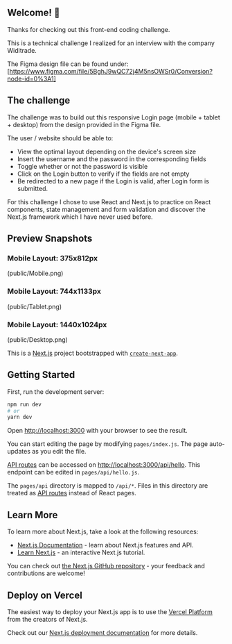 ## Welcome! 👋

Thanks for checking out this front-end coding challenge.

This is a technical challenge I realized for an interview with the company Widitrade.

The Figma design file can be found under: [https://www.figma.com/file/5BghJ9wQC72j4M5nsOWSr0/Conversion?node-id=0%3A1]

## The challenge

The challenge was to build out this responsive Login page (mobile + tablet + desktop) from the design provided in the Figma file.

The user / website should be able to:

- View the optimal layout depending on the device's screen size
- Insert the username and the password in the corresponding fields
- Toggle whether or not the password is visible
- Click on the Login button to verify if the fields are not empty
- Be redirected to a new page if the Login is valid, after Login form is submitted.

For this challenge I chose to use React and Next.js to practice on React components, state management and form validation and discover the Next.js framework which I have never used before.

## Preview Snapshots

### Mobile Layout: 375x812px

(public/Mobile.png)

### Mobile Layout: 744x1133px

(public/Tablet.png)

### Mobile Layout: 1440x1024px

(public/Desktop.png)

This is a [Next.js](https://nextjs.org/) project bootstrapped with [`create-next-app`](https://github.com/vercel/next.js/tree/canary/packages/create-next-app).

## Getting Started

First, run the development server:

```bash
npm run dev
# or
yarn dev
```

Open [http://localhost:3000](http://localhost:3000) with your browser to see the result.

You can start editing the page by modifying `pages/index.js`. The page auto-updates as you edit the file.

[API routes](https://nextjs.org/docs/api-routes/introduction) can be accessed on [http://localhost:3000/api/hello](http://localhost:3000/api/hello). This endpoint can be edited in `pages/api/hello.js`.

The `pages/api` directory is mapped to `/api/*`. Files in this directory are treated as [API routes](https://nextjs.org/docs/api-routes/introduction) instead of React pages.

## Learn More

To learn more about Next.js, take a look at the following resources:

- [Next.js Documentation](https://nextjs.org/docs) - learn about Next.js features and API.
- [Learn Next.js](https://nextjs.org/learn) - an interactive Next.js tutorial.

You can check out [the Next.js GitHub repository](https://github.com/vercel/next.js/) - your feedback and contributions are welcome!

## Deploy on Vercel

The easiest way to deploy your Next.js app is to use the [Vercel Platform](https://vercel.com/new?utm_medium=default-template&filter=next.js&utm_source=create-next-app&utm_campaign=create-next-app-readme) from the creators of Next.js.

Check out our [Next.js deployment documentation](https://nextjs.org/docs/deployment) for more details.
